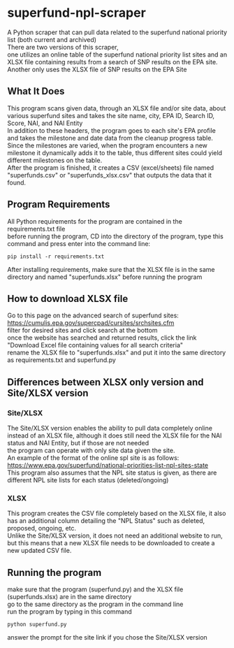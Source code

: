 # superfund-npl-scraper
A Python scraper that can pull data related to the superfund national priority list (both current and archived) <br/>
There are two versions of this scraper, <br/>
  one utilizes an online table of the superfund national priority list sites and an XLSX file containing results from a search of SNP results on the EPA site. <br/>
  Another only uses the XLSX file of SNP results on the EPA Site

## What It Does
This program scans given data, through an XLSX file and/or site data, about various superfund sites and takes the site name, city, EPA ID, Search ID, Score, NAI, and NAI Entity <br/>
In addition to these headers, the program goes to each site's EPA profile and takes the milestone and date data from the cleanup progress table. Since the milestones are varied, when the program encounters a new milestone it dynamically adds it to the table, thus different sites could yield different milestones on the table. <br/>
After the program is finished, it creates a CSV (excel/sheets) file named "superfunds.csv" or "superfunds_xlsx.csv" that outputs the data that it found. <br/>

## Program Requirements
All Python requirements for the program are contained in the requirements.txt file <br/>
before running the program, CD into the directory of the program, type this command and press enter into the command line: <br/>
```
pip install -r requirements.txt
```
After installing requirements, make sure that the XLSX file is in the same directory and named "superfunds.xlsx" before running the program <br/>

## How to download XLSX file
Go to this page on the advanced search of superfund sites: https://cumulis.epa.gov/supercpad/cursites/srchsites.cfm <br/>
filter for desired sites and click search at the bottom <br/>
once the website has searched and returned results, click the link "Download Excel file containing values for all search criteria" <br/>
rename the XLSX file to "superfunds.xlsx" and put it into the same directory as requirements.txt and superfund.py

## Differences between XLSX only version and Site/XLSX version
### Site/XLSX
The Site/XLSX version enables the ability to pull data completely online instead of an XLSX file, although it does still need the XLSX file for the NAI status and NAI Entity, but if those are not needed <br/>
the program can operate with only site data given the site. <br/>
An example of the format of the online spl site is as follows: https://www.epa.gov/superfund/national-priorities-list-npl-sites-state <br/>
This program also assumes that the NPL site status is given, as there are different NPL site lists for each status (deleted/ongoing)

### XLSX
This program creates the CSV file completely based on the XLSX file, it also has an additional column detailing the "NPL Status" such as deleted, proposed, ongoing, etc. <br/>
Unlike the Site/XLSX version, it does not need an additional website to run, but this means that a new XLSX file needs to be downloaded to create a new updated CSV file.

## Running the program
make sure that the program (superfund.py) and the XLSX file (superfunds.xlsx) are in the same directory <br/>
go to the same directory as the program in the command line <br/>
run the program by typing in this command <br/>
```
python superfund.py
```
answer the prompt for the site link if you chose the Site/XLSX version
